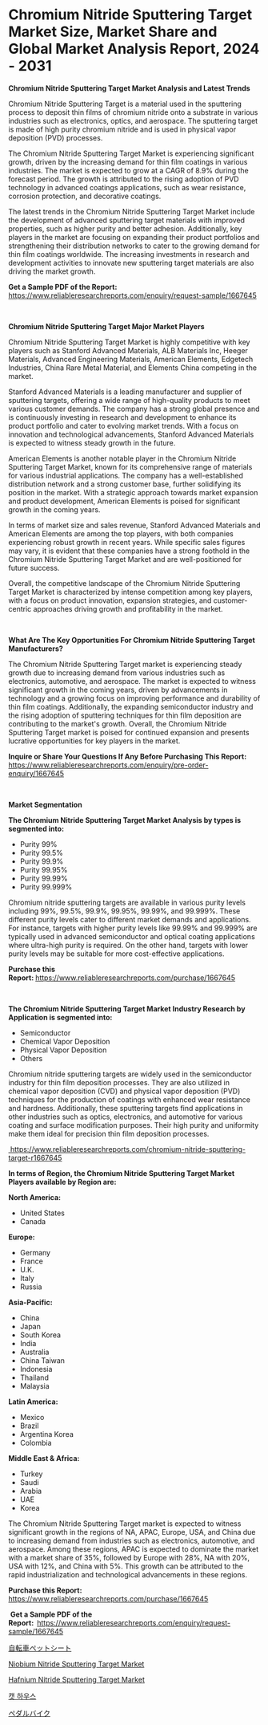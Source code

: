 <p><h1>Chromium Nitride Sputtering Target Market Size, Market Share and Global Market Analysis Report, 2024 - 2031</h1></p><p><strong>Chromium Nitride Sputtering Target Market Analysis and Latest Trends</strong></p>
<p><p>Chromium Nitride Sputtering Target is a material used in the sputtering process to deposit thin films of chromium nitride onto a substrate in various industries such as electronics, optics, and aerospace. The sputtering target is made of high purity chromium nitride and is used in physical vapor deposition (PVD) processes.</p><p>The Chromium Nitride Sputtering Target Market is experiencing significant growth, driven by the increasing demand for thin film coatings in various industries. The market is expected to grow at a CAGR of 8.9% during the forecast period. The growth is attributed to the rising adoption of PVD technology in advanced coatings applications, such as wear resistance, corrosion protection, and decorative coatings.</p><p>The latest trends in the Chromium Nitride Sputtering Target Market include the development of advanced sputtering target materials with improved properties, such as higher purity and better adhesion. Additionally, key players in the market are focusing on expanding their product portfolios and strengthening their distribution networks to cater to the growing demand for thin film coatings worldwide. The increasing investments in research and development activities to innovate new sputtering target materials are also driving the market growth.</p></p>
<p><strong>Get a Sample PDF of the Report:&nbsp;</strong> <a href="https://www.reliableresearchreports.com/enquiry/request-sample/1667645">https://www.reliableresearchreports.com/enquiry/request-sample/1667645</a></p>
<p>&nbsp;</p>
<p><strong>Chromium Nitride Sputtering Target Major Market Players</strong></p>
<p><p>Chromium Nitride Sputtering Target Market is highly competitive with key players such as Stanford Advanced Materials, ALB Materials Inc, Heeger Materials, Advanced Engineering Materials, American Elements, Edgetech Industries, China Rare Metal Material, and Elements China competing in the market. </p><p>Stanford Advanced Materials is a leading manufacturer and supplier of sputtering targets, offering a wide range of high-quality products to meet various customer demands. The company has a strong global presence and is continuously investing in research and development to enhance its product portfolio and cater to evolving market trends. With a focus on innovation and technological advancements, Stanford Advanced Materials is expected to witness steady growth in the future.</p><p>American Elements is another notable player in the Chromium Nitride Sputtering Target Market, known for its comprehensive range of materials for various industrial applications. The company has a well-established distribution network and a strong customer base, further solidifying its position in the market. With a strategic approach towards market expansion and product development, American Elements is poised for significant growth in the coming years.</p><p>In terms of market size and sales revenue, Stanford Advanced Materials and American Elements are among the top players, with both companies experiencing robust growth in recent years. While specific sales figures may vary, it is evident that these companies have a strong foothold in the Chromium Nitride Sputtering Target Market and are well-positioned for future success.</p><p>Overall, the competitive landscape of the Chromium Nitride Sputtering Target Market is characterized by intense competition among key players, with a focus on product innovation, expansion strategies, and customer-centric approaches driving growth and profitability in the market.</p></p>
<p>&nbsp;</p>
<p><strong>What Are The Key Opportunities For Chromium Nitride Sputtering Target Manufacturers?</strong></p>
<p><p>The Chromium Nitride Sputtering Target market is experiencing steady growth due to increasing demand from various industries such as electronics, automotive, and aerospace. The market is expected to witness significant growth in the coming years, driven by advancements in technology and a growing focus on improving performance and durability of thin film coatings. Additionally, the expanding semiconductor industry and the rising adoption of sputtering techniques for thin film deposition are contributing to the market's growth. Overall, the Chromium Nitride Sputtering Target market is poised for continued expansion and presents lucrative opportunities for key players in the market.</p></p>
<p><strong>Inquire or Share Your Questions If Any Before Purchasing This Report:</strong> <a href="https://www.reliableresearchreports.com/enquiry/pre-order-enquiry/1667645">https://www.reliableresearchreports.com/enquiry/pre-order-enquiry/1667645</a></p>
<p>&nbsp;</p>
<p><strong>Market Segmentation</strong></p>
<p><strong>The Chromium Nitride Sputtering Target Market Analysis by types is segmented into:</strong></p>
<p><ul><li>Purity 99%</li><li>Purity 99.5%</li><li>Purity 99.9%</li><li>Purity 99.95%</li><li>Purity 99.99%</li><li>Purity 99.999%</li></ul></p>
<p><p>Chromium nitride sputtering targets are available in various purity levels including 99%, 99.5%, 99.9%, 99.95%, 99.99%, and 99.999%. These different purity levels cater to different market demands and applications. For instance, targets with higher purity levels like 99.99% and 99.999% are typically used in advanced semiconductor and optical coating applications where ultra-high purity is required. On the other hand, targets with lower purity levels may be suitable for more cost-effective applications.</p></p>
<p><strong>Purchase this Report:&nbsp;</strong><a href="https://www.reliableresearchreports.com/purchase/1667645">https://www.reliableresearchreports.com/purchase/1667645</a></p>
<p>&nbsp;</p>
<p><strong>The Chromium Nitride Sputtering Target Market Industry Research by Application is segmented into:</strong></p>
<p><ul><li>Semiconductor</li><li>Chemical Vapor Deposition</li><li>Physical Vapor Deposition</li><li>Others</li></ul></p>
<p><p>Chromium nitride sputtering targets are widely used in the semiconductor industry for thin film deposition processes. They are also utilized in chemical vapor deposition (CVD) and physical vapor deposition (PVD) techniques for the production of coatings with enhanced wear resistance and hardness. Additionally, these sputtering targets find applications in other industries such as optics, electronics, and automotive for various coating and surface modification purposes. Their high purity and uniformity make them ideal for precision thin film deposition processes.</p></p>
<p><a href="https://www.reliableresearchreports.com/chromium-nitride-sputtering-target-r1667645">&nbsp;https://www.reliableresearchreports.com/chromium-nitride-sputtering-target-r1667645</a></p>
<p><strong>In terms of Region, the Chromium Nitride Sputtering Target Market Players available by Region are:</strong></p>
<p>
    <p> <strong> North America: </strong>
        <ul>
            <li>United States</li>
            <li>Canada</li>
        </ul>
        </p> 
    <p> <strong> Europe: </strong>
        <ul>
            <li>Germany</li>
            <li>France</li>
            <li>U.K.</li>
            <li>Italy</li>
            <li>Russia</li>
        </ul>
        </p> 
    <p> <strong> Asia-Pacific: </strong>
        <ul>
            <li>China</li>
            <li>Japan</li>
            <li>South Korea</li>
            <li>India</li>
            <li>Australia</li>
            <li>China Taiwan</li>
            <li>Indonesia</li>
            <li>Thailand</li>
            <li>Malaysia</li>
        </ul>
        </p> 
    <p> <strong> Latin America: </strong>
        <ul>
            <li>Mexico</li>
            <li>Brazil</li>
            <li>Argentina Korea</li>
            <li>Colombia</li>
        </ul>
        </p> 
    <p> <strong> Middle East & Africa: </strong>
        <ul>
            <li>Turkey</li>
            <li>Saudi</li>
            <li>Arabia</li>
            <li>UAE</li>
            <li>Korea</li>
        </ul>
    </p>
    </p>
<p><p>The Chromium Nitride Sputtering Target market is expected to witness significant growth in the regions of NA, APAC, Europe, USA, and China due to increasing demand from industries such as electronics, automotive, and aerospace. Among these regions, APAC is expected to dominate the market with a market share of 35%, followed by Europe with 28%, NA with 20%, USA with 12%, and China with 5%. This growth can be attributed to the rapid industrialization and technological advancements in these regions.</p></p>
<p><strong>Purchase this Report: </strong><a href="https://www.reliableresearchreports.com/purchase/1667645">https://www.reliableresearchreports.com/purchase/1667645</a></p>
<p>&nbsp;<strong>Get a Sample PDF of the Report:&nbsp;&nbsp;</strong><a href="https://www.reliableresearchreports.com/enquiry/request-sample/1667645">https://www.reliableresearchreports.com/enquiry/request-sample/1667645</a></p>
<p><strong></strong></p>
<p><p><a href="https://github.com/mm14022023/Market-Research-Report-List-1/blob/main/891486657136.md">自転車ペットシート</a></p><p><a href="https://github.com/Glendatilghmankmgz0rbhwpy/Market-Research-Report-List-2/blob/main/niobium-nitride-sputtering-target-market.md">Niobium Nitride Sputtering Target Market</a></p><p><a href="https://github.com/DeonteStanton2023/Market-Research-Report-List-1/blob/main/hafnium-nitride-sputtering-target-market.md">Hafnium Nitride Sputtering Target Market</a></p><p><a href="https://medium.com/@axintepreda1/%EA%B3%A0%EC%96%91%EC%9D%B4-%EC%A7%91-%EC%8B%9C%EC%9E%A5-%EC%A0%90%EC%9C%A0%EC%9C%A8-%EB%B3%80%ED%99%94-%EB%B0%8F-%EC%8B%9C%EC%9E%A5-%EC%84%B1%EC%9E%A5-%ED%8A%B8%EB%A0%8C%EB%93%9C-2024-2031-29480d3085e2">캣 하우스</a></p><p><a href="https://medium.com/@bl2501989/%E3%83%9A%E3%83%80%E3%83%AB%E3%82%AA%E3%83%BC%E3%83%88%E3%83%90%E3%82%A4%E5%B8%82%E5%A0%B4%E3%81%AF%E5%B8%82%E5%A0%B4%E3%82%B7%E3%82%A7%E3%82%A2-%E3%82%B5%E3%82%A4%E3%82%BA-%E3%81%9D%E3%81%97%E3%81%A62031%E5%B9%B4%E3%81%BE%E3%81%A7%E3%81%AE%E4%BA%88%E6%B8%AC%E3%81%95%E3%82%8C%E3%82%8B%E4%BA%88%E6%B8%AC%E3%81%AB%E7%84%A6%E7%82%B9%E3%82%92%E5%BD%93%E3%81%A6%E3%81%A6%E3%81%84%E3%81%BE%E3%81%99-164fb08e6176">ペダルバイク</a></p></p>